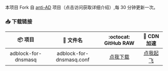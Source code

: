本项目 Fork 自 [anti-AD](https://github.com/privacy-protection-tools/anti-AD) 项目（点击访问获取详细介绍）,每 30 分钟更新一次。

### 📥 下载链接

|       📦 项目       |        📃 文件名         |                                       :octocat: GitHub RAW                                        |                                         🚀 CDN 加速                                         |
| :-----------------: | :----------------------: | :-----------------------------------------------------------------------------------------------: | :-----------------------------------------------------------------------------------------: |
| adblock-for-dnsmasq | adblock-for-dnsmasq.conf | [点我下载](https://raw.githubusercontent.com/fgprodigal/anti-AD/release/adblock-for-dnsmasq.conf) | [点我起飞](https://cdn.jsdelivr.net/gh/fgprodigal/anti-AD@release/adblock-for-dnsmasq.conf) |
